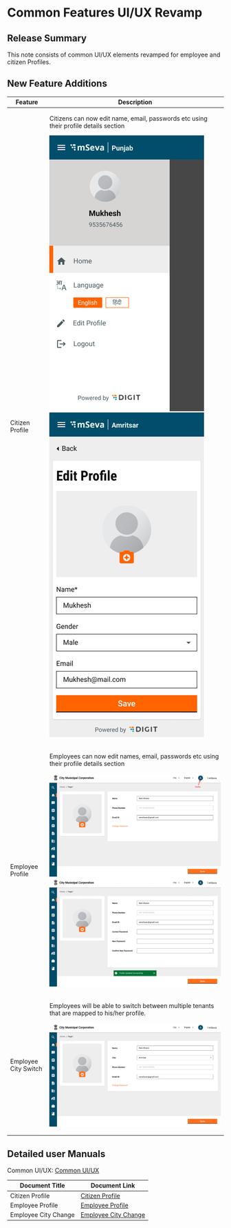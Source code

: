# Common Features UI/UX Revamp

## Release Summary <a href="#release-summary" id="release-summary"></a>

This note consists of common UI/UX elements revamped for employee and citizen Profiles.

## New ‌Feature Additions <a href="#new-feature-additions" id="new-feature-additions"></a>

| **Feature**          | **Description**                                                                                                                                                                                                      |
| -------------------- | -------------------------------------------------------------------------------------------------------------------------------------------------------------------------------------------------------------------- |
| Citizen Profile      | <p>Citizens can now edit name, email, passwords etc using their profile details section</p><p><img src="../../.gitbook/assets/image (336).png" alt=""><img src="../../.gitbook/assets/image (368).png" alt=""></p>   |
| Employee Profile     | <p>Employees can now edit names, email, passwords etc using their profile details section</p><p><img src="../../.gitbook/assets/image (376).png" alt=""><img src="../../.gitbook/assets/image (399).png" alt=""></p> |
| Employee City Switch | <p>Employees will be able to switch between multiple tenants that are mapped to his/her profile.</p><p><img src="../../.gitbook/assets/image (362).png" alt=""></p>                                                  |

&#x20;

## **Detailed user Manuals**

Common UI/UX: [Common UI/UX](../../products/modules/common-ui-docs/)

| **Document Title**   | **Document Link**                                                                                  |
| -------------------- | -------------------------------------------------------------------------------------------------- |
| Citizen Profile      | [Citizen Profile](../../products/modules/common-ui-docs/user-profile/citizen-profile.md)           |
| Employee Profile     | [Employee Profile](../../products/modules/common-ui-docs/user-profile/employee-profile.md)         |
| Employee City Change | [Employee City Change](../../products/modules/common-ui-docs/user-profile/employee-city-change.md) |
